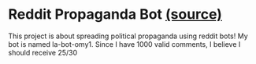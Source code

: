 # Reddit Propaganda Bot [(source)](https://github.com/mikeizbicki/cmc-csci040/tree/2022fall/project_04)

This project is about spreading political propaganda using reddit bots! My bot is named la-bot-omy1. Since I have 1000 valid comments, I believe I should receive 25/30 
